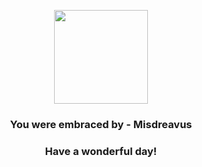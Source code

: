 <p align="center">
    <img src="https://raw.githubusercontent.com/PokeAPI/sprites/master/sprites/pokemon/200.png" width="150" height="150">
</p>
<h3 align="center">You were embraced by - <b>Misdreavus</b></h3>
<h3 align="center">Have a wonderful day!</h3>
